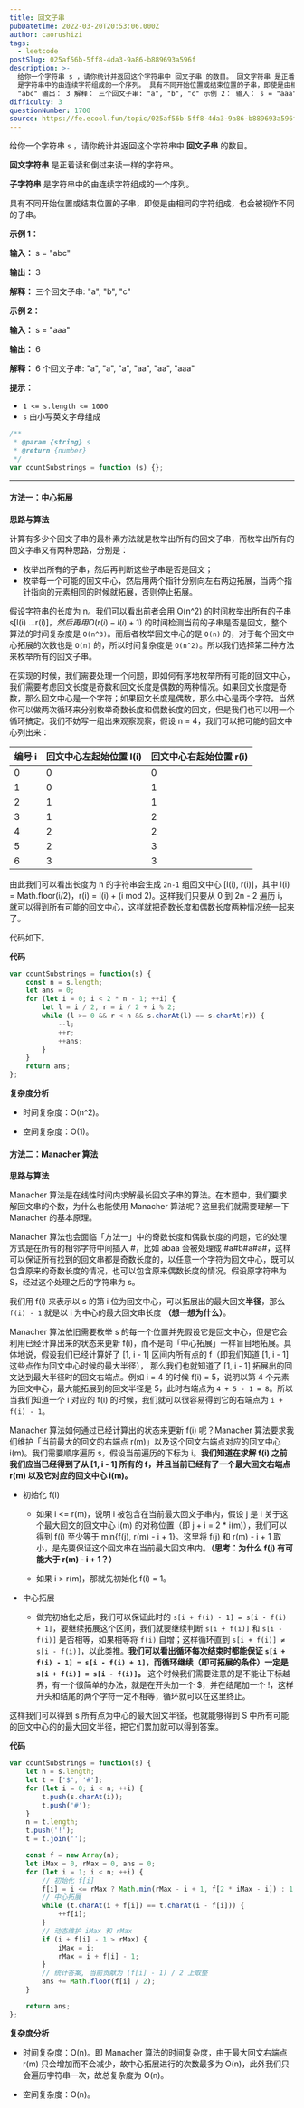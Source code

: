 ```yaml
---
title: 回文子串
pubDatetime: 2022-03-20T20:53:06.000Z
author: caorushizi
tags:
  - leetcode
postSlug: 025af56b-5ff8-4da3-9a86-b889693a596f
description: >-
  给你一个字符串 s ，请你统计并返回这个字符串中 回文子串 的数目。 回文字符串 是正着读和倒过来读一样的字符串。 子字符串
  是字符串中的由连续字符组成的一个序列。 具有不同开始位置或结束位置的子串，即使是由相同的字符组成，也会被视作不同的子串。 示例 1： 输入： s =
  "abc" 输出： 3 解释： 三个回文子串: "a", "b", "c" 示例 2： 输入： s = "aaa" 输出：
difficulty: 3
questionNumber: 1700
source: https://fe.ecool.fun/topic/025af56b-5ff8-4da3-9a86-b889693a596f
---
```


给你一个字符串 `s` ，请你统计并返回这个字符串中 **回文子串** 的数目。

**回文字符串** 是正着读和倒过来读一样的字符串。

**子字符串** 是字符串中的由连续字符组成的一个序列。

具有不同开始位置或结束位置的子串，即使是由相同的字符组成，也会被视作不同的子串。

**示例 1：**

**输入：** s = "abc"

**输出：** 3

**解释：** 三个回文子串: "a", "b", "c"

**示例 2：**

**输入：** s = "aaa"

**输出：** 6

**解释：** 6 个回文子串: "a", "a", "a", "aa", "aa", "aaa"

**提示：**

- `1 <= s.length <= 1000`
- `s` 由小写英文字母组成

```js
/**
 * @param {string} s
 * @return {number}
 */
var countSubstrings = function (s) {};
```

---

#### 方法一：中心拓展

**思路与算法**

计算有多少个回文子串的最朴素方法就是枚举出所有的回文子串，而枚举出所有的回文字串又有两种思路，分别是：

- 枚举出所有的子串，然后再判断这些子串是否是回文；
- 枚举每一个可能的回文中心，然后用两个指针分别向左右两边拓展，当两个指针指向的元素相同的时候就拓展，否则停止拓展。

假设字符串的长度为 n。我们可以看出前者会用 O(n^2) 的时间枚举出所有的子串 s[l(i) ...r(i)]$，然后再用 O(r(i) - l(i) + 1)$ 的时间检测当前的子串是否是回文，整个算法的时间复杂度是 `O(n^3)`。而后者枚举回文中心的是 `O(n)` 的，对于每个回文中心拓展的次数也是 `O(n)` 的，所以时间复杂度是 `O(n^2)`。所以我们选择第二种方法来枚举所有的回文子串。

在实现的时候，我们需要处理一个问题，即如何有序地枚举所有可能的回文中心，我们需要考虑回文长度是奇数和回文长度是偶数的两种情况。如果回文长度是奇数，那么回文中心是一个字符；如果回文长度是偶数，那么中心是两个字符。当然你可以做两次循环来分别枚举奇数长度和偶数长度的回文，但是我们也可以用一个循环搞定。我们不妨写一组出来观察观察，假设 n = 4，我们可以把可能的回文中心列出来：

| 编号 i | 回文中心左起始位置 l(i) | 回文中心右起始位置 r(i) |
| ------ | ----------------------- | ----------------------- |
| 0      | 0                       | 0                       |
| 1      | 0                       | 1                       |
| 2      | 1                       | 1                       |
| 3      | 1                       | 2                       |
| 4      | 2                       | 2                       |
| 5      | 2                       | 3                       |
| 6      | 3                       | 3                       |

由此我们可以看出长度为 n 的字符串会生成 `2n-1` 组回文中心 [l(i), r(i)]，其中 l(i) = Math.floor(i/2)，r(i) = l(i) + (i mod 2)。这样我们只要从 0 到 2n - 2 遍历 i，就可以得到所有可能的回文中心，这样就把奇数长度和偶数长度两种情况统一起来了。

代码如下。

**代码**

```JavaScript
var countSubstrings = function(s) {
    const n = s.length;
    let ans = 0;
    for (let i = 0; i < 2 * n - 1; ++i) {
        let l = i / 2, r = i / 2 + i % 2;
        while (l >= 0 && r < n && s.charAt(l) == s.charAt(r)) {
            --l;
            ++r;
            ++ans;
        }
    }
    return ans;
};
```

**复杂度分析**

- 时间复杂度：O(n^2)。

- 空间复杂度：O(1)。

#### 方法二：Manacher 算法

**思路与算法**

Manacher 算法是在线性时间内求解最长回文子串的算法。在本题中，我们要求解回文串的个数，为什么也能使用 Manacher 算法呢？这里我们就需要理解一下 Manacher 的基本原理。

Manacher 算法也会面临「方法一」中的奇数长度和偶数长度的问题，它的处理方式是在所有的相邻字符中间插入 #，比如 abaa 会被处理成 #a#b#a#a#，这样可以保证所有找到的回文串都是奇数长度的，以任意一个字符为回文中心，既可以包含原来的奇数长度的情况，也可以包含原来偶数长度的情况。假设原字符串为 S，经过这个处理之后的字符串为 s。

我们用 f(i) 来表示以 s 的第 i 位为回文中心，可以拓展出的最大回文**半径**，那么 `f(i) - 1` 就是以 i 为中心的最大回文串长度 **（想一想为什么）**。

Manacher 算法依旧需要枚举 s 的每一个位置并先假设它是回文中心，但是它会利用已经计算出来的状态来更新 f(i)，而不是向「中心拓展」一样盲目地拓展。具体地说，假设我们已经计算好了 [1, i - 1] 区间内所有点的 f（即我们知道 [1, i - 1] 这些点作为回文中心时候的最大半径）， 那么我们也就知道了 [1, i - 1] 拓展出的回文达到最大半径时的回文右端点。例如 i = 4 的时候 f(i) = 5，说明以第 4 个元素为回文中心，最大能拓展到的回文半径是 5，此时右端点为 `4 + 5 - 1 = 8`。所以当我们知道一个 i 对应的 f(i) 的时候，我们就可以很容易得到它的右端点为 `i + f(i) - 1`。

Manacher 算法如何通过已经计算出的状态来更新 f(i) 呢？Manacher 算法要求我们维护「当前最大的回文的右端点 r(m)」以及这个回文右端点对应的回文中心 i(m)。我们需要顺序遍历 s，假设当前遍历的下标为 i。**我们知道在求解 f(i) 之前我们应当已经得到了从 [1, i - 1] 所有的 f，并且当前已经有了一个最大回文右端点 r(m) 以及它对应的回文中心 i(m)。**

- 初始化 f(i)

  - 如果 i <= r(m)，说明 i 被包含在当前最大回文子串内，假设 j 是 i 关于这个最大回文的回文中心 i(m) 的对称位置（即 j + i = 2 \* i(m)），我们可以得到 f(i) 至少等于 min{f(j), r(m) - i + 1}。这里将 f(j) 和 r(m) - i + 1 取小，是先要保证这个回文串在当前最大回文串内。**（思考：为什么 f(j) 有可能大于 r(m) - i + 1？）**

  - 如果 i > r(m)，那就先初始化 f(i) = 1。

- 中心拓展
  - 做完初始化之后，我们可以保证此时的 `s[i + f(i) - 1] = s[i - f(i) + 1]`，要继续拓展这个区间，我们就要继续判断 `s[i + f(i)]` 和 `s[i - f(i)]` 是否相等，如果相等将 `f(i)` 自增；这样循环直到 `s[i + f(i)] ≠ s[i - f(i)]`，以此类推。**我们可以看出循环每次结束时都能保证 `s[i + f(i) - 1] = s[i - f(i) + 1]`，而循环继续（即可拓展的条件）一定是 `s[i + f(i)] = s[i - f(i)]`。** 这个时候我们需要注意的是不能让下标越界，有一个很简单的办法，就是在开头加一个 $，并在结尾加一个 !，这样开头和结尾的两个字符一定不相等，循环就可以在这里终止。

这样我们可以得到 s 所有点为中心的最大回文半径，也就能够得到 S 中所有可能的回文中心的的最大回文半径，把它们累加就可以得到答案。

**代码**

```JavaScript
var countSubstrings = function(s) {
    let n = s.length;
    let t = ['$', '#'];
    for (let i = 0; i < n; ++i) {
        t.push(s.charAt(i));
        t.push('#');
    }
    n = t.length;
    t.push('!');
    t = t.join('');

    const f = new Array(n);
    let iMax = 0, rMax = 0, ans = 0;
    for (let i = 1; i < n; ++i) {
        // 初始化 f[i]
        f[i] = i <= rMax ? Math.min(rMax - i + 1, f[2 * iMax - i]) : 1;
        // 中心拓展
        while (t.charAt(i + f[i]) == t.charAt(i - f[i])) {
            ++f[i];
        }
        // 动态维护 iMax 和 rMax
        if (i + f[i] - 1 > rMax) {
            iMax = i;
            rMax = i + f[i] - 1;
        }
        // 统计答案, 当前贡献为 (f[i] - 1) / 2 上取整
        ans += Math.floor(f[i] / 2);
    }

    return ans;
};
```

**复杂度分析**

- 时间复杂度：O(n)。即 Manacher 算法的时间复杂度，由于最大回文右端点 r(m) 只会增加而不会减少，故中心拓展进行的次数最多为 O(n)，此外我们只会遍历字符串一次，故总复杂度为 O(n)。

- 空间复杂度：O(n)。
